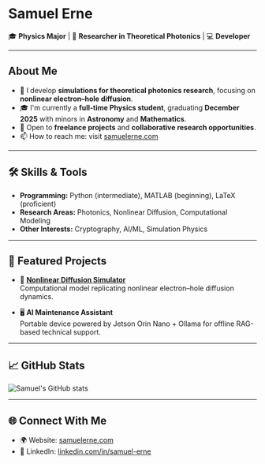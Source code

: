 # Samuel Erne

🎓 **Physics Major** | 🔬 **Researcher in Theoretical Photonics** | 💻 **Developer**  

---

## About Me  

- 🧪 I develop **simulations for theoretical photonics research**, focusing on **nonlinear electron–hole diffusion**.  
- 🎓 I'm currently a **full-time Physics student**, graduating **December 2025** with minors in **Astronomy** and **Mathematics**.  
- 💼 Open to **freelance projects** and **collaborative research opportunities**.  
- 📫 How to reach me: visit [samuelerne.com](https://samuelerne.com)  

---

## 🛠️ Skills & Tools  

- **Programming:** Python (intermediate), MATLAB (beginning), LaTeX (proficient)  
- **Research Areas:** Photonics, Nonlinear Diffusion, Computational Modeling  
- **Other Interests:** Cryptography, AI/ML, Simulation Physics  

---

## 📌 Featured Projects  

- 🔬 **[Nonlinear Diffusion Simulator](https://github.com/TheSamE03/nonlinear-diffusion)**  
  Computational model replicating nonlinear electron–hole diffusion dynamics.  


- 🖥️ **AI Maintenance Assistant**  
  Portable device powered by Jetson Orin Nano + Ollama for offline RAG-based technical support.  

---

## 📈 GitHub Stats  

![Samuel's GitHub stats](https://github-readme-stats.vercel.app/api?username=TheSamE03&show_icons=true&theme=tokyonight)  

---

## 🌐 Connect With Me  

- 🌍 Website: [samuelerne.com](https://samuelerne.com)  
- 💼 LinkedIn: 
[linkedin.com/in/samuel-erne](linkedin.com/in/samuel-erne)